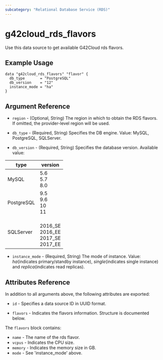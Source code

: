 ```yaml
---
subcategory: "Relational Database Service (RDS)"
---
```


# g42cloud\_rds\_flavors

Use this data source to get available G42Cloud rds flavors.

## Example Usage

```hcl
data "g42cloud_rds_flavors" "flavor" {
  db_type       = "PostgreSQL"
  db_version    = "12"
  instance_mode = "ha"
}
```

## Argument Reference

* `region` - (Optional, String) The region in which to obtain the RDS flavors. If omitted, the provider-level region will be used.

* `db_type` - (Required, String) Specifies the DB engine. Value: MySQL, PostgreSQL, SQLServer.

* `db_version` - (Required, String) Specifies the database version. Available value:

type | version
---- | ---
MySQL| 5.6 <br>5.7 <br>8.0
PostgreSQL | 9.5 <br> 9.6 <br>10 <br>11
SQLServer| <br>2016_SE <br>2016_EE <br>2017_SE <br>2017_EE

* `instance_mode` - (Required, String) The mode of instance. Value: *ha*(indicates primary/standby instance),
  *single*(indicates single instance) and *replica*(indicates read replicas).

## Attributes Reference

In addition to all arguments above, the following attributes are exported:

* `id` - Specifies a data source ID in UUID format.

* `flavors` -
  Indicates the flavors information. Structure is documented below.

The `flavors` block contains:

* `name` - The name of the rds flavor.
* `vcpus` - Indicates the CPU size.
* `memory` - Indicates the memory size in GB.
* `mode` - See 'instance_mode' above.

